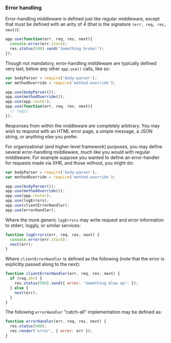 <h3 id='error-handling'>Error handling</h3>

Error-handling middleware is defined just like regular middleware,
except that must be defined with an arity of 4 (that is the signature
`(err, req, res, next)`):

```js
app.use(function(err, req, res, next){
  console.error(err.stack);
  res.status(500).send('Something broke!');
});
```

Though not mandatory, error-handling middleware are typically defined
very last, below any other `app.use()` calls, like so:

```js
var bodyParser = require('body-parser');
var methodOverride = require('method-override');

app.use(bodyParser());
app.use(methodOverride());
app.use(app.router);
app.use(function(err, req, res, next){
  // logic
});
```

Responses from within the middleware are completely arbitrary. You may
wish to respond with an HTML error page, a simple message, a JSON string,
or anything else you prefer.

For organizational (and higher-level framework) purposes, you may define
several error-handling middleware, much like you would with
regular middleware. For example suppose you wanted to define an error-handler
for requests made via XHR, and those without, you might do:

```js
var bodyParser = require('body-parser');
var methodOverride = require('method-override');

app.use(bodyParser());
app.use(methodOverride());
app.use(app.router);
app.use(logErrors);
app.use(clientErrorHandler);
app.use(errorHandler);
```

Where the more generic `logErrors` may write request and
error information to stderr, loggly, or similar services:

```js
function logErrors(err, req, res, next) {
  console.error(err.stack);
  next(err);
}
```

Where `clientErrorHandler` is defined as the following (note
that the error is explicitly passed along to the next):

```js
function clientErrorHandler(err, req, res, next) {
  if (req.xhr) {
    res.status(500).send({ error: 'Something blew up!' });
  } else {
    next(err);
  }
}
```

The following `errorHandler` "catch-all" implementation may be defined as:

```js
function errorHandler(err, req, res, next) {
  res.status(500);
  res.render('error', { error: err });
}
```
